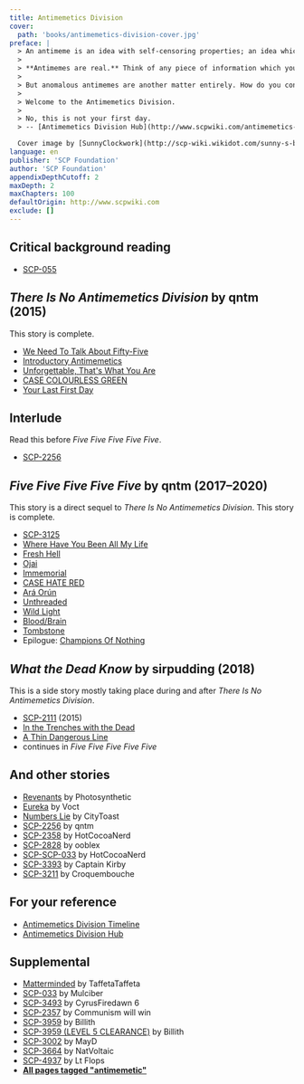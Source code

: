 ```yaml
---
title: Antimemetics Division
cover:
  path: 'books/antimemetics-division-cover.jpg'
preface: |
  > An antimeme is an idea with self-censoring properties; an idea which, by its intrinsic nature, discourages or prevents people from spreading it.
  >
  > **Antimemes are real.** Think of any piece of information which you wouldn't share with anybody, like passwords, taboos and dirty secrets. Or any piece of information which would be difficult to share even if you tried: complex equations, very boring passages of text, large blocks of random numbers, and dreams…
  >
  > But anomalous antimemes are another matter entirely. How do you contain something you can't record or remember? How do you fight a war against an enemy with effortless, perfect camouflage, when you can never even know that you're at war?
  >
  > Welcome to the Antimemetics Division.
  >
  > No, this is not your first day.
  > -- [Antimemetics Division Hub](http://www.scpwiki.com/antimemetics-division-hub)

  Cover image by [SunnyClockwork](http://scp-wiki.wikidot.com/sunny-s-black-and-white-art)
language: en
publisher: 'SCP Foundation'
author: 'SCP Foundation'
appendixDepthCutoff: 2
maxDepth: 2
maxChapters: 100
defaultOrigin: http://www.scpwiki.com
exclude: []
---
```


## Critical background reading
*   [SCP-055](/scp-055)

## _There Is No Antimemetics Division_ by qntm (2015)

This story is complete.

*   [We Need To Talk About Fifty-Five](/we-need-to-talk-about-fifty-five)
*   [Introductory Antimemetics](/introductory-antimemetics)
*   [Unforgettable, That's What You Are](/unforgettable-that-s-what-you-are)
*   [CASE COLOURLESS GREEN](/case-colourless-green)
*   [Your Last First Day](/your-last-first-day)

## Interlude

Read this before _Five Five Five Five Five_.

*   [SCP-2256](/scp-2256)


## _Five Five Five Five Five_ by qntm (2017–2020)

This story is a direct sequel to _There Is No Antimemetics Division_. This story is complete.

*   [SCP-3125](/scp-3125)
*   [Where Have You Been All My Life](/where-have-you-been-all-my-life)
*   [Fresh Hell](/fresh-hell)
*   [Ojai](/ojai)
*   [Immemorial](/immemorial)
*   [CASE HATE RED](/case-hate-red)
*   [Ará Orún](/ara-orun)
*   [Unthreaded](/unthreaded)
*   [Wild Light](/the-wild-light)
*   [Blood/Brain](/blood-brain)
*   [Tombstone](/tombstone)
*   Epilogue: [Champions Of Nothing](/champions-of-nothing)

## _What the Dead Know_ by sirpudding (2018)

This is a side story mostly taking place during and after _There Is No Antimemetics Division_.

*   [SCP-2111](/scp-2111) (2015)
*   [In the Trenches with the Dead](/in-the-trenches-with-the-dead)
*   [A Thin Dangerous Line](/a-thin-dangerous-line)
*   continues in _Five Five Five Five Five_

## And other stories

*   [Revenants](/revenants) by Photosynthetic
*   [Eureka](http://www.scpwiki.com/forum/t-77225/scp-055#post-1532588) by Voct
*   [Numbers Lie](/numbers-lie) by CityToast
*   [SCP-2256](/scp-2256) by qntm
*   [SCP-2358](/scp-2358) by HotCocoaNerd
*   [SCP-2828](/scp-2828) by ooblex
*   [SCP-SCP-033](/scp-scp-033) by HotCocoaNerd
*   [SCP-3393](/scp-3393) by Captain Kirby
*   [SCP-3211](/scp-3211) by Croquembouche

## For your reference
*   [Antimemetics Division Timeline](/antimemetics-division-timeline)
*   [Antimemetics Division Hub](/antimemetics-division-hub)

## Supplemental
*   [Matterminded](/matterminded) by TaffetaTaffeta
*   [SCP-033](/scp-033) by Mulciber
*   [SCP-3493](/scp-3493) by CyrusFiredawn 6
*   [SCP-2357](/scp-2357) by Communism will win
*   [SCP-3959](/scp-3959) by Billith
*   [SCP-3959 (LEVEL 5 CLEARANCE)](/scp-3959-restricted) by Billith
*   [SCP-3002](/scp-3002) by MayD
*   [SCP-3664](/scp-3664) by NatVoltaic
*   [SCP-4937](/scp-4937) by Lt Flops
*   **[All pages tagged "antimemetic"](http://www.scpwiki.com/system:page-tags/tag/antimemetic)**
